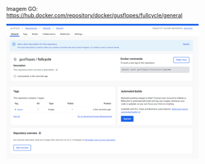 
Imagem GO: https://hub.docker.com/repository/docker/gusflopes/fullcycle/general

![Imagem GO](./docs/dockerhub-print.png)